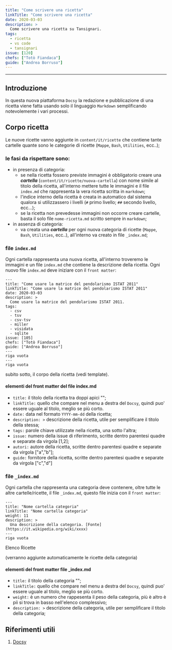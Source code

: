 ```yaml
---
title: "Come scrivere una ricetta"
linkTitle: "Come scrivere una ricetta"
date: 2020-03-03
description: >
  Come scrivere una ricetta su Tansignari.
tags:
  - ricetta
  - vs code
  - tansignari
issue: [120]
chefs: ["Totò Fiandaca"]
guide: ["Andrea Borruso"]
---
```


---

## Introduzione

In questa nuova piattaforma `Docsy` la redazione e pubblicazione di una ricetta viene fatta usando solo il linguaggio `Markdown` semplificando notevolemente i vari processi.

## Corpo ricetta

Le nuove ricette vanno aggiunte in `content/it/ricette` che contiene tante cartelle quante sono le categorie di ricette (`Mappe`, `Bash`, `Utilities`, ecc..);

### le fasi da rispettare sono:

- in presenza di categoria:
  - se nella ricetta fossero previste immagini è obbligatorio creare una **_cartella_**  (`content/it/ricette/nuova-cartella`) con nome simile al titolo della ricetta, all'interno mettere tutte le immagini e il file `index.md` che rappresenta la vera ricetta scritta in `markdown`;
  - l'indice interno della ricetta è creata in automatico dal sistema qualora si utilizzassero i livelli (`#` primo livello; `##` secondo livello, ecc...);
  - se la ricetta non prevedesse immagini non occorre creare cartelle, basta il solo file `nome-ricetta.md` scritto sempre in `markdown`;
- in assenza di categoria:
  - va creata una **_cartella_** per ogni nuova categoria di ricette (`Mappe`, `Bash`, `Utilities`, ecc..), all'interno va creato in file `_index.md`;

### file `index.md`

Ogni cartella rappresenta una nuova ricetta, all'interno troveremo le immagini e un file `index.md` che contiene la descrizione della ricetta. Ogni nuovo file `index.md` deve iniziare con il `front matter`:

```
---
title: "Come usare la matrice del pendolarismo ISTAT 2011"
linkTitle: "Come usare la matrice del pendolarismo ISTAT 2011"
date: 2020-03-03
description: >
  Come usare la matrice del pendolarismo ISTAT 2011.
tags:
  - csv
  - tsv
  - csv-tsv
  - miller
  - visidata
  - sqlite
issue: [105]
chefs: ["Totò Fiandaca"]
guide: ["Andrea Borruso"]
---
riga vuota
---
riga vuota
```

subito sotto, il corpo della ricetta (vedi template).

#### elementi del front matter del file index.md

- `title:` il titolo della ricetta tra doppi apici "";
- `linkTitle:` quello che compare nel menu a destra del `Docsy`, quindi puo' essere uguale al titolo, meglio se più corto.
- `date:` data nel formato `YYYY-mm-dd` della ricetta;
- `description: >` descrizione della ricetta, utile per semplificare il titolo della stessa;
- `tags:` parole chiave utilizzate nella ricetta, una sotto l'altra;
- `issue:` numero della issue di riferimento, scritte dentro parentesi quadre e separate da virgola [1,2];
- `autori:` autore della ricetta, scritte dentro parentesi quadre e separate da virgola ["a","b"];
- `guide:` fornitore della ricetta, scritte dentro parentesi quadre e separate da virgola ["c","d"]

### file `_index.md`

Ogni cartella che rappresenta una categoria deve contenere, oltre tutte le altre cartelle/ricette, il file `_index.md`, questo file inizia con il `front matter`:

```
---
title: "Nome cartella categoria"
linkTitle: "Nome cartella categoria"
weight: 11
description: >
  Una descrizione della categoria. [Fonte](https://it.wikipedia.org/wiki/xxxx)
---
riga vuota
```

Elenco Ricette

(verranno aggiunte automaticamente le ricette della categoria)

#### elementi del front matter file _index.md

- `title:` il titolo della categoria "";
- `linkTitle:` quello che compare nel menu a destra del `Docsy`, quindi puo' essere uguale al titolo, meglio se più corto.
- `weight:` è un numero che rappesenta il peso della categoria, più è altro è piì si trova in basso nell'elenco complessivo;
- `description: >` descrizione della categoria, utile per semplificare il titolo della categoria;

## Riferimenti utili

1. [Docsy](https://www.docsy.dev/)
